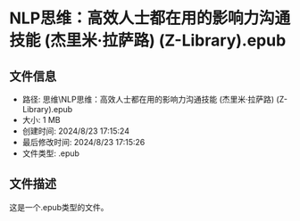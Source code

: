 ﻿# NLP思维：高效人士都在用的影响力沟通技能 (杰里米·拉萨路) (Z-Library).epub

## 文件信息
- 路径: 思维\NLP思维：高效人士都在用的影响力沟通技能 (杰里米·拉萨路) (Z-Library).epub
- 大小: 1 MB
- 创建时间: 2024/8/23 17:15:24
- 最后修改时间: 2024/8/23 17:15:26
- 文件类型: .epub

## 文件描述
这是一个.epub类型的文件。

